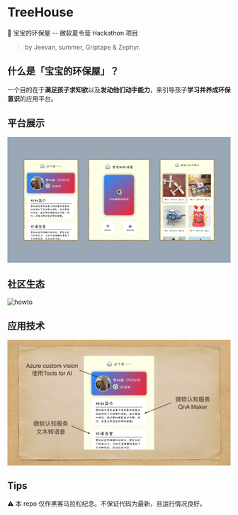 # TreeHouse

🌳 宝宝的环保屋 -- 微软夏令营 Hackathon 项目

> by Jeevan, summer, Griptape & Zephyr. 

## 什么是「宝宝的环保屋」？

一个目的在于**满足孩子求知欲**以及**发动他们动手能力**，来引导孩子**学习并养成环保意识**的应用平台。

## 平台展示

![quicklook](./img/quicklook.png)

## 社区生态

![howto](./img/howto.png)

## 应用技术

![whattools](./img/whattools.png)

## Tips

⚠️ 本 repo 仅作黑客马拉松纪念。不保证代码为最新，且运行情况良好。